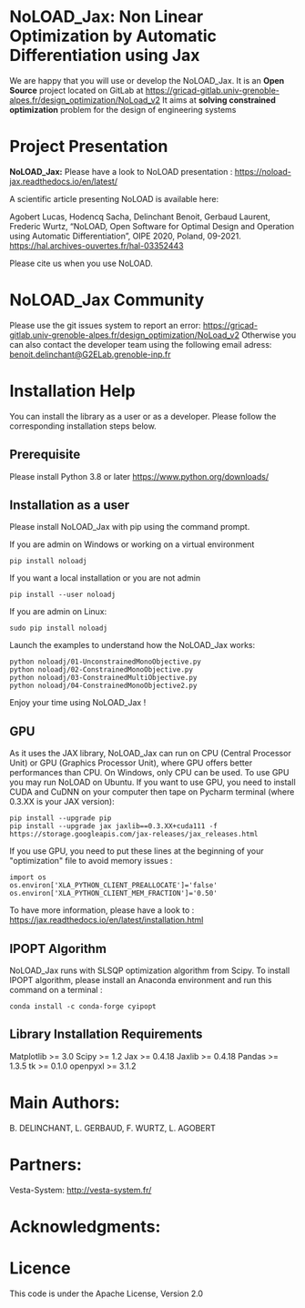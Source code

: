<!--
SPDX-FileCopyrightText: 2021 G2Elab / MAGE

SPDX-License-Identifier: Apache-2.0
-->

NoLOAD_Jax: Non Linear Optimization by Automatic Differentiation using Jax
==========================================================================

We are happy that you will use or develop the NoLOAD_Jax.
It is an **Open Source** project located on GitLab at https://gricad-gitlab.univ-grenoble-alpes.fr/design_optimization/NoLoad_v2
It aims at **solving constrained optimization** problem for the design of engineering systems

Project Presentation
====================

**NoLOAD_Jax:** Please have a look to NoLOAD presentation : https://noload-jax.readthedocs.io/en/latest/

A scientific article presenting NoLOAD is available here:

Agobert Lucas, Hodencq Sacha, Delinchant Benoit, Gerbaud Laurent, Frederic Wurtz, “NoLOAD, Open Software for Optimal Design and Operation using Automatic Differentiation”, OIPE 2020, Poland, 09-2021. https://hal.archives-ouvertes.fr/hal-03352443

Please cite us when you use NoLOAD.

NoLOAD_Jax Community
====================

Please use the git issues system to report an error: https://gricad-gitlab.univ-grenoble-alpes.fr/design_optimization/NoLoad_v2
Otherwise you can also contact the developer team using the following email adress: benoit.delinchant@G2ELab.grenoble-inp.fr

Installation Help
=================
You can install the library as a user or as a developer. Please follow the corresponding installation steps below.

Prerequisite
------------

Please install Python 3.8 or later
https://www.python.org/downloads/


Installation as a user
----------------------
Please install NoLOAD_Jax with pip using the command prompt.   

If you are admin on Windows or working on a virtual environment
    
    pip install noloadj

If you want a local installation or you are not admin
    
    pip install --user noloadj

If you are admin on Linux:
    
    sudo pip install noloadj

Launch the examples to understand how the NoLOAD_Jax works:
	
	python noloadj/01-UnconstrainedMonoObjective.py
	python noloadj/02-ConstrainedMonoObjective.py
	python noloadj/03-ConstrainedMultiObjective.py
	python noloadj/04-ConstrainedMonoObjective2.py
	
Enjoy your time using NoLOAD_Jax !

GPU 
---
As it uses the JAX library, NoLOAD_Jax can run on CPU (Central Processor Unit) or GPU (Graphics Processor Unit), where GPU offers better performances than CPU.
On Windows, only CPU can be used. To use GPU you may run NoLOAD on Ubuntu.
If you want to use GPU, you need to install CUDA and CuDNN on your computer then tape on Pycharm terminal (where 0.3.XX is your JAX version):

    pip install --upgrade pip
    pip install --upgrade jax jaxlib==0.3.XX+cuda111 -f https://storage.googleapis.com/jax-releases/jax_releases.html
    
If you use GPU, you need to put these lines at the beginning of your "optimization" file to avoid memory issues :

    import os
    os.environ['XLA_PYTHON_CLIENT_PREALLOCATE']='false'
    os.environ['XLA_PYTHON_CLIENT_MEM_FRACTION']='0.50'
    
To have more information, please have a look to :  https://jax.readthedocs.io/en/latest/installation.html 


IPOPT Algorithm
---------------
NoLOAD_Jax runs with SLSQP optimization algorithm from Scipy.
To install IPOPT algorithm, please install an Anaconda environment and run this command on a terminal :

    conda install -c conda-forge cyipopt

Library Installation Requirements
---------------------------------
Matplotlib >= 3.0
Scipy >= 1.2
Jax >= 0.4.18
Jaxlib >= 0.4.18
Pandas >= 1.3.5
tk >= 0.1.0
openpyxl >= 3.1.2


Main Authors: 
=============
B. DELINCHANT, L. GERBAUD, F. WURTZ, L. AGOBERT


Partners:
=========
Vesta-System: http://vesta-system.fr/

Acknowledgments:
================


Licence
=======
This code is under the Apache License, Version 2.0
